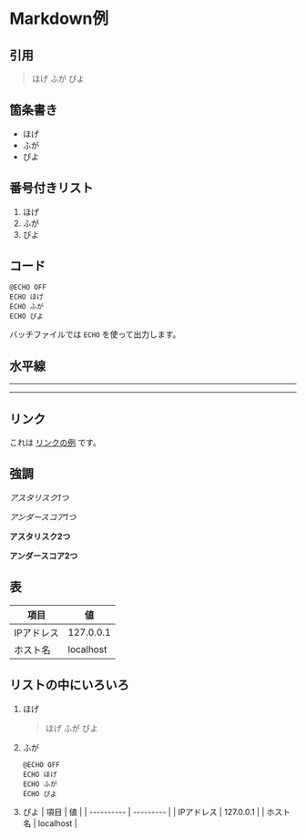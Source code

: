 Markdown例
==========

## 引用

> ほげ
> ふが
> ぴよ

## 箇条書き

*   ほげ
*   ふが
*   ぴよ

## 番号付きリスト

1.  ほげ
1.  ふが
1.  ぴよ

## コード

    @ECHO OFF
    ECHO ほげ
    ECHO ふが
    ECHO ぴよ

バッチファイルでは `ECHO` を使って出力します。

## 水平線

*****
-----

## リンク

これは [リンクの例](http://example.com/) です。

## 強調

*アスタリスク1つ*

_アンダースコア1つ_

**アスタリスク2つ**

__アンダースコア2つ__

## 表

| 項目       | 値        |
| ---------- | --------- |
| IPアドレス | 127.0.0.1 |
| ホスト名   | localhost |

## リストの中にいろいろ

1.  ほげ

    > ほげ
    > ふが
    > ぴよ

1.  ふが

        @ECHO OFF
        ECHO ほげ
        ECHO ふが
        ECHO ぴよ

1.  ぴよ
    | 項目       | 値        |
    | ---------- | --------- |
    | IPアドレス | 127.0.0.1 |
    | ホスト名   | localhost |